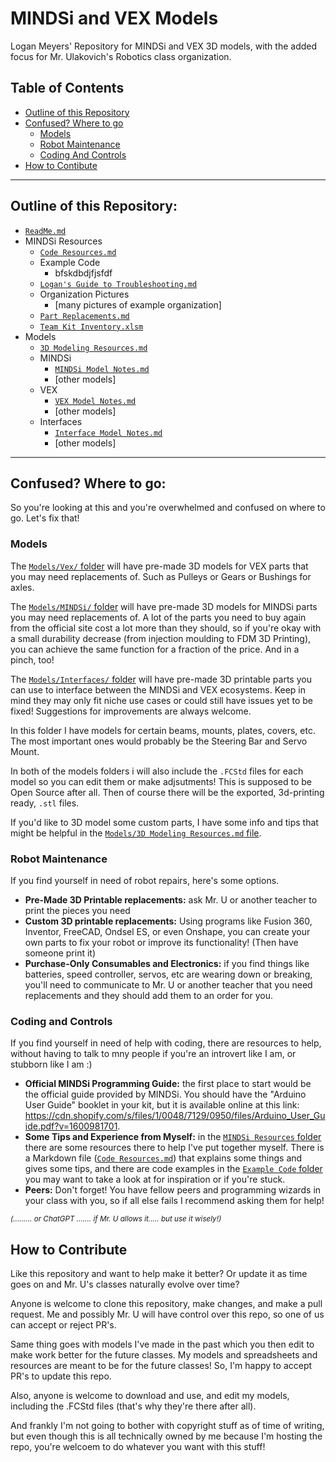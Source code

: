 # MINDSi and VEX Models

Logan Meyers' Repository for MINDSi and VEX 3D models, with the added focus for Mr. Ulakovich's Robotics class organization.

## Table of Contents
- [Outline of this Repository](#outline-of-this-repository)
- [Confused? Where to go](#confused-where-to-go)
  - [Models](#models)
  - [Robot Maintenance](#robot-maintenance)
  - [Coding And Controls](#coding-and-controls)
- [How to Contibute](#how-to-contribute)

-----

## Outline of this Repository:

- [`ReadMe.md`](./ReadMe.md)
- MINDSi Resources
  - [`Code Resources.md`](./MINDSi%20Resources/Code%20Resources.md)
  - Example Code
    - bfskdbdjfjsfdf
  - [`Logan's Guide to Troubleshooting.md`](./MINDSi%20Resources/Logan's%20Guide%20To%20Troubleshooting.md)
  - Organization Pictures
    - [many pictures of example organization]
  - [`Part Replacements.md`](./MINDSi%20Resources/Part%20Replacements.md)
  - [`Team Kit Inventory.xlsm`](./MINDSi%20Resources/Team%20Kit%20Inventory.xlsm)
- Models
  - [`3D Modeling Resources.md`](./Models/3D%20Modeling%20Resources.md)
  - MINDSi
    - [`MINDSi Model Notes.md`](./Models/MINDSi/MINDSi%20Model%20Notes.md)
    - [other models]
  - VEX
    - [`VEX Model Notes.md`](./Models/VEX/Vex%20Model%20Notes.md)
    - [other models]
  - Interfaces
    - [`Interface Model Notes.md`](./Models/Interfaces/Interface%20Model%20Notes.md)
    - [other models]

-----

## Confused? Where to go:

So you're looking at this and you're overwhelmed and confused on where to go. Let's fix that!

### Models

The [`Models/Vex/` folder](./Models/VEX/) will have pre-made 3D models for VEX parts that you may need replacements of. Such as Pulleys or Gears or Bushings for axles.

The [`Models/MINDSi/` folder](./Models/MINDSi/) will have pre-made 3D models for MINDSi parts you may need replacements of. A lot of the parts you need to buy again from the official site cost a lot more than they should, so if you're okay with a small durability decrease (from injection moulding to FDM 3D Printing), you can achieve the same function for a fraction of the price. And in a pinch, too!

The [`Models/Interfaces/` folder](./Models/Interfaces/) will have pre-made 3D printable parts you can use to interface between the MINDSi and VEX ecosystems. Keep in mind they may only fit niche use cases or could still have issues yet to be fixed! Suggestions for improvements are always welcome.

In this folder I have models for certain beams, mounts, plates, covers, etc. The most important ones would probably be the Steering Bar and Servo Mount.

In both of the models folders i will also include the `.FCStd` files for each model so you can edit them or make adjsutments! This is supposed to be Open Source after all. Then of course there will be the exported, 3d-printing ready, `.stl` files.

If you'd like to 3D model some custom parts, I have some info and tips that might be helpful in the [`Models/3D Modeling Resources.md` file](./Models/3D%20Modeling%20Resources.md).

### Robot Maintenance

If you find yourself in need of robot repairs, here's some options.

- **Pre-Made 3D Printable replacements:** ask Mr. U or another teacher to print the pieces you need
- **Custom 3D printable replacements:** Using programs like Fusion 360, Inventor, FreeCAD, Ondsel ES, or even Onshape, you can create your own parts to fix your robot or improve its functionality! (Then have someone print it)
- **Purchase-Only Consumables and Electronics:** if you find things like batteries, speed controller, servos, etc are wearing down or breaking, you'll need to communicate to Mr. U or another teacher that you need replacements and they should add them to an order for you.

### Coding and Controls

If you find yourself in need of help with coding, there are resources to help, without having to talk to mny people if you're an introvert like I am, or stubborn like I am :\)

- **Official MINDSi Programming Guide:** the first place to start would be the official guide provided by MINDSi. You should have the "Arduino User Guide" booklet in your kit, but it is available online at this link: https://cdn.shopify.com/s/files/1/0048/7129/0950/files/Arduino_User_Guide.pdf?v=1600981701.
- **Some Tips and Experience from Myself:** in the [`MINDSi Resources` folder](./MINDSi%20Resources/) there are some resources there to help I've put together myself. There is a Markdown file ([`Code Resources.md`](./MINDSi%20Resources/Code%20Resources.md)) that explains some things and gives some tips, and there are code examples in the [`Example Code` folder](./MINDSi%20Resources/Example%20Code/) you may want to take a look at for inspiration or if you're stuck.
- **Peers:** Don't forget! You have fellow peers and programming wizards in your class with you, so if all else fails I recommend asking them for help!

<sub>_(......... or ChatGPT ....... if Mr. U allows it..... but use it wisely!)_

## How to Contribute

Like this repository and want to help make it better? Or update it as time goes on and Mr. U's classes naturally evolve over time?

Anyone is welcome to clone this repository, make changes, and make a pull request. Me and possibly Mr. U will have control over this repo, so one of us can accept or reject PR's.

Same thing goes with models I've made in the past which you then edit to make work better for the future classes. My models and spreadsheets and resources are meant to be for the future classes! So, I'm happy to accept PR's to update this repo.

Also, anyone is welcome to download and use, and edit my models, including the .FCStd files (that's why they're there after all).

And frankly I'm not going to bother with copyright stuff as of time of writing, but even though this is all technically owned by me because I'm hosting the repo, you're welcoem to do whatever you want with this stuff!
